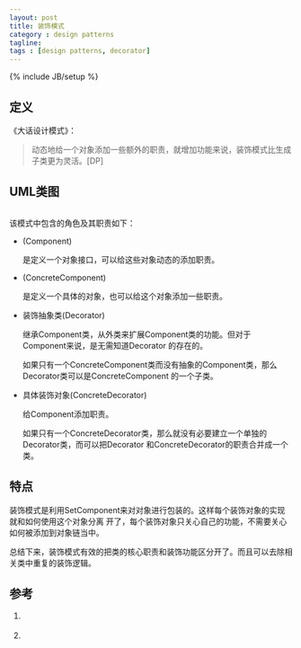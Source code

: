 ```yaml
---
layout: post
title: 装饰模式
category : design patterns
tagline:
tags : [design patterns, decorator]
---
```

{% include JB/setup %}

## 定义

《大话设计模式》：

>动态地给一个对象添加一些额外的职责，就增加功能来说，装饰模式比生成子类更为灵活。[DP]


## UML类图

![]()

该模式中包含的角色及其职责如下：

* (Component)

  是定义一个对象接口，可以给这些对象动态的添加职责。

* (ConcreteComponent)

  是定义一个具体的对象，也可以给这个对象添加一些职责。

* 装饰抽象类(Decorator)

  继承Component类，从外类来扩展Component类的功能。但对于Component来说，是无需知道Decorator
  的存在的。

  如果只有一个ConcreteComponent类而没有抽象的Component类，那么Decorator类可以是ConcreteComponent
  的一个子类。

* 具体装饰对象(ConcreteDecorator)

  给Component添加职责。

  如果只有一个ConcreteDecorator类，那么就没有必要建立一个单独的Decorator类，而可以把Decorator
  和ConcreteDecorator的职责合并成一个类。

## 特点

装饰模式是利用SetComponent来对对象进行包装的。这样每个装饰对象的实现就和如何使用这个对象分离
开了，每个装饰对象只关心自己的功能，不需要关心如何被添加到对象链当中。

总结下来，装饰模式有效的把类的核心职责和装饰功能区分开了。而且可以去除相关类中重复的装饰逻辑。

## 参考

1. []()

2. []()
